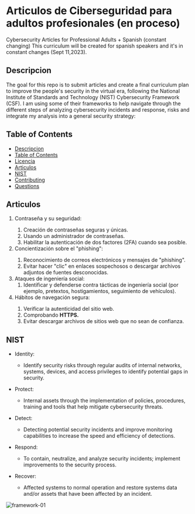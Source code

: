 # Articulos de Ciberseguridad para adultos profesionales (en proceso)
Cybersecurity Articles for Professional Adults + Spanish (constant changing) This curriculum will be created for spanish speakers and it's in constant changes (Sept 11,2023).


## Descripcion 
The goal for this repo is to submit articles and create a final curriculum plan to improve the people's security in the virtual era, following the National Institute of Standards and Technology (NIST) Cybersecurity Framework (CSF). I am using some of their frameworks to help navigate through the different steps of analyzing cybersecurity incidents and response, risks and integrate my analysis into a general security strategy:


## Table of Contents
- [Descripcion](#descripcion)
- [Table of Contents](#table-of-contents)
- [Licencia](#licencia)
- [Articulos](#articulos)
- [NIST](#nist)
- [Contributing](#contributing)
- [Questions](#questions)
## Articulos
<ol> 
<li> Contraseña y su seguridad:</li>
 <ol>
  <li> Creación de contraseñas seguras y únicas. </li>
   <li> Usando un administrador de contraseñas. </li> 
   <li> Habilitar la autenticación de dos factores (2FA) cuando sea posible. </li>
 </ol>
<li> Concientización sobre el "phishing": </li>
  <ol>
   <li> Reconocimiento de correos electrónicos y mensajes de "phishing". </li>
   <li> Evitar hacer "clic" en enlaces sospechosos o descargar archivos adjuntos de fuentes desconocidas. </li>
  </ol>
<li> Ataques de ingeniería social:
  <ol>
<li> Identificar y defenderse contra tácticas de ingeniería social (por ejemplo, pretextos, hostigamientos, seguimiento de vehículos). </li>
    </ol>
<li> Hábitos de navegación segura: </li> 
  <ol>
   <li> Verificar la autenticidad del sitio web. </li>
   <li> Comprobando <b> HTTPS. </b> </li> 
   <li> Evitar descargar archivos de sitios web que no sean de confianza. </li>
 </ol>
</ol>

## NIST
* Identity:
  * Identify security risks through regular audits of internal networks, systems, devices, and access privileges to identify potential gaps in security. 

* Protect:
  * Internal assets through the implementation of policies, procedures, training and tools that help mitigate cybersecurity threats. 

* Detect:
  * Detecting potential security incidents and improve monitoring capabilities to increase the speed and efficiency of detections. 

* Respond:
  * To contain, neutralize, and analyze security incidents; implement improvements to the security process. 

* Recover:
  * Affected systems to normal operation and restore systems data and/or assets that have been affected by an incident.

![framework-01](https://github.com/tanyaleepr/incident-response-analysis-NISTCSF/assets/92898110/f7690c8d-66e7-4f7d-912d-06eab078f6a4)


